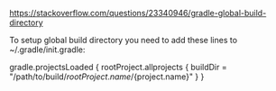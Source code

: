 
https://stackoverflow.com/questions/23340946/gradle-global-build-directory

To setup global build directory you need to add these lines to ~/.gradle/init.gradle:

gradle.projectsLoaded {
    rootProject.allprojects {
        buildDir = "/path/to/build/${rootProject.name}/${project.name}"
    }
}
